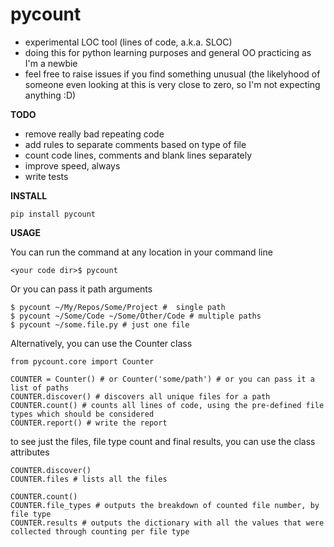 pycount
=======

* experimental LOC tool (lines of code, a.k.a. SLOC)
* doing this for python learning purposes and general OO practicing as I'm a newbie
* feel free to raise issues if you find something unusual (the likelyhood of someone even looking at this is
very close to zero, so I'm not expecting anything :D)

**TODO**
* remove really bad repeating code
* add rules to separate comments based on type of file
* count code lines, comments and blank lines separately
* improve speed, always
* write tests

**INSTALL**
```
pip install pycount
```

**USAGE**

You can run the command at any location in your command line
```
<your code dir>$ pycount
```

Or you can pass it path arguments 
```
$ pycount ~/My/Repos/Some/Project #  single path
$ pycount ~/Some/Code ~/Some/Other/Code # multiple paths
$ pycount ~/some.file.py # just one file
```

Alternatively, you can use the Counter class
```
from pycount.core import Counter

COUNTER = Counter() # or Counter('some/path') # or you can pass it a list of paths
COUNTER.discover() # discovers all unique files for a path
COUNTER.count() # counts all lines of code, using the pre-defined file types which should be considered
COUNTER.report() # write the report
```

to see just the files, file type count and final results, you can use the class attributes
```
COUNTER.discover()
COUNTER.files # lists all the files

COUNTER.count()
COUNTER.file_types # outputs the breakdown of counted file number, by file type
COUNTER.results # outputs the dictionary with all the values that were collected through counting per file type
```
